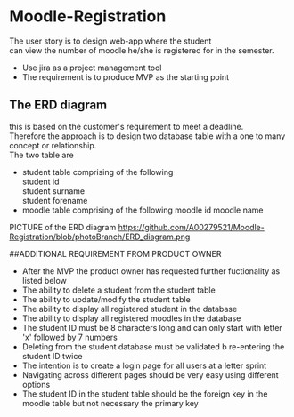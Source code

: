 # Moodle-Registration
 The user story is to design web-app where the student   
 can view the number of moodle he/she is registered for in the semester.
   
 * Use jira as a project management tool
 * The requirement is to produce MVP as the starting point
   
 ## The ERD diagram 
   this is based on the customer's requirement to meet a deadline.  
 Therefore the approach is to design two database table with a one to many
  concept or relationship.  
 The two table are  
  * student table comprising of the following   
 student id  
 student surname  
 student forename  
  * moodle table comprising of the following
 moodle id
 moodle name

  PICTURE of the ERD diagram
  https://github.com/A00279521/Moodle-Registration/blob/photoBranch/ERD_diagram.png
  
 ##ADDITIONAL REQUIREMENT FROM PRODUCT OWNER
   * After the MVP the product owner has requested further fuctionality as listed below
   * The ability to delete a student from the student table 
   * The ability to update/modify the student table 
   * The ability to display all registered student in the database
   * The ability to display all registered moodles in the database
   * The student ID must be 8 characters long and can only start with letter 'x' followed by 7 numbers
   * Deleting from the student database must be validated b re-entering the student ID twice
   * The intention is to create a login page for all users at a letter sprint 
   * Navigating across different pages should be very easy using different options
   * The student ID in the student table should be the foreign key in the moodle table but not necessary the primary key
    
 

